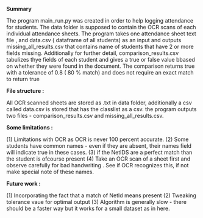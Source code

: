**Summary** 

The program main_run.py was created in order to help logging attendance for students. The data folder is supposed to contain the OCR scans of each individual attendance sheets. The program takes one attendance sheet text file , and data.csv ( dataframe of all students) as an input and outputs missing_all_results.csv that contains name of students that have 2 or more fields missing. Additionally for further detail, comparison_results.csv tabulizes thye fields of each student and gives a true or false value bbased on whether they were found in the document. The comparison returns true with a tolerance of 0.8 ( 80 % match) and does not require an exact match to return true

**File structure :** 

All OCR scanned sheets are stored as .txt in data folder, additionally a csv called data.csv is stored that has the classlist as a csv. the program outputs two files - comparison_results.csv and missing_all_results.csv.

**Some limitations :** 

(1) Limitations with OCR as OCR is never 100 percent accurate.
(2) Some students have common names - even if they are absent, their names field will indicate true in these cases.
(3) if the NetIDS are a perfect match than the student is ofcourse present
(4) Take an OCR scan of a sheet first and observe carefully for bad handwriting . See if OCR recognizes this, if not make special note of these names.

**Future work :** 

(1) Incorporating the fact that a match of NetId means present
(2) Tweaking tolerance vaue for optimal output
(3) Algorithm is generally slow - there should be a faster way but it works for a small dataset as in here.
